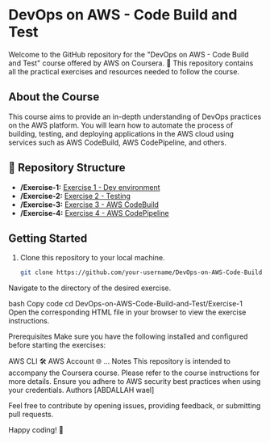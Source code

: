 # DevOps on AWS - Code Build and Test

Welcome to the GitHub repository for the "DevOps on AWS - Code Build and Test" course offered by AWS on Coursera. 🚀 This repository contains all the practical exercises and resources needed to follow the course.

 
 ## About the Course

This course aims to provide an in-depth understanding of DevOps practices on the AWS platform. You will learn how to automate the process of building, testing, and deploying applications in the AWS cloud using services such as AWS CodeBuild, AWS CodePipeline, and others.

## 📂 Repository Structure

- **/Exercise-1:** [Exercise 1 - Dev environment](Exercise%201_%20Dev%20environment.html)
- **/Exercise-2:** [Exercise 2 - Testing](Exercise%202_%20Testing.html)
- **/Exercise-3:** [Exercise 3 - AWS CodeBuild](Exercise%203_%20AWS%20CodeBuild.html)
- **/Exercise-4:** [Exercise 4 - AWS CodePipeline](Exercise%204_%20AWS%20CodePipeline.html)

  
## Getting Started

1. Clone this repository to your local machine.
   ```bash
   git clone https://github.com/your-username/DevOps-on-AWS-Code-Build-and-Test.git
Navigate to the directory of the desired exercise.

bash
Copy code
cd DevOps-on-AWS-Code-Build-and-Test/Exercise-1
Open the corresponding HTML file in your browser to view the exercise instructions.

Prerequisites
Make sure you have the following installed and configured before starting the exercises:

AWS CLI 🛠️
AWS Account 🌐
...
Notes
This repository is intended to accompany the Coursera course. Please refer to the course instructions for more details.
Ensure you adhere to AWS security best practices when using your credentials.
Authors
[ABDALLAH wael]

Feel free to contribute by opening issues, providing feedback, or submitting pull requests.

Happy coding! 🎉
